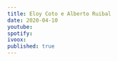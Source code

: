 ```yaml
---
title: Eloy Coto e Alberto Ruibal
date: 2020-04-10
youtube:
spotify:
ivoox:
published: true
---
```


